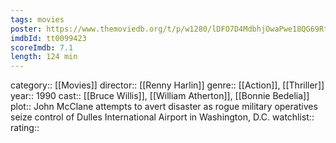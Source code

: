 ```yaml
---
tags: movies
poster: https://www.themoviedb.org/t/p/w1280/lDFO7D4MdbhjOwaPwe18QG69Rt0.jpg
imdbId: tt0099423
scoreImdb: 7.1
length: 124 min
---
```


category:: [[Movies]]
director:: [[Renny Harlin]]
genre:: [[Action]], [[Thriller]]
year:: 1990
cast:: [[Bruce Willis]], [[William Atherton]], [[Bonnie Bedelia]]
plot:: John McClane attempts to avert disaster as rogue military operatives seize control of Dulles International Airport in Washington, D.C.
watchlist::
rating::
